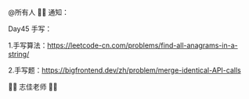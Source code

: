 @所有人
🍎🌲 通知：

Day45 手写：

1.手写算法：https://leetcode-cn.com/problems/find-all-anagrams-in-a-string/

2.手写题：https://bigfrontend.dev/zh/problem/merge-identical-API-calls

🐻🐻 志佳老师 🐻🐻
